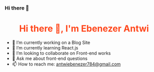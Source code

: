 ### Hi there 👋
<h1 style="color: #ff481d; text-align: center;">Hi there 👋, I'm Ebenezer Antwi</h1>

<!--
**kwadwoambitious/kwadwoambitious** is a ✨ _special_ ✨ repository because its `README.md` (this file) appears on your GitHub profile.

Here are some ideas to get you started:
-->

- 🔭 I’m currently working on a Blog Site
- 🌱 I’m currently learning React.js
- 👯 I’m looking to collaborate on Front-end works
- 💬 Ask me about front-end questions
- 📫 How to reach me: antwiebenezer784@gmail.com

